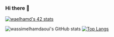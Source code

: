 ### Hi there 👋

[![waelhamd's 42 stats](https://badge42.vercel.app/api/v2/cl5186ec1004909lc8uw35vyh/stats?cursusId=21&coalitionId=76)](https://github.com/JaeSeoKim/badge42)

![wassimelhamdaoui's GitHub stats](https://github-readme-stats.vercel.app/api?username=wassimelhamdaoui&show_icons=true&theme=radical)
[![Top Langs](https://github-readme-stats.vercel.app/api/top-langs/?username=wassimelhamdaoui&layout=compact)](https://github.com/wassimelhamdaoui/github-readme-stats)
